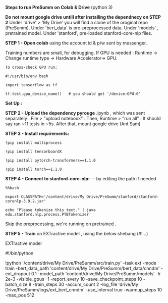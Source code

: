 **Steps to run PreSumm on Colab & Drive**   (python 3) 

**Do not mount google drive untill after installing the dependnecy on STEP 2** Under 'drive' > 'My Drive' you will find a clone of the oroginal repo (PreSumm). Under 'bert_data' is pre-preprocessed data. Under 'models' , pretrained  model. Under 'stanford', pre-loaded stanford-core-nlp files. 


**STEP 1 - Open colab** using the account id & p/w sent by messenger. 

Training numbers are small, for debugging. If GPU is needed : Runtime -> Change runtime type -> Hardware Accelerator-> GPU. 

    To cross-check GPU run:
    
    #!/usr/bin/env bash
    
    import tensorflow as tf
    
    tf.test.gpu_device_name()   # you should get '/device:GPU:0'


**Set Up :**


**STEP 2 - Upload the dependency pyrouge** .ipynb , which was sent separately . File >  "upload notebook" . Then, Runtime > "run all" . It should say ran ~11 tests in ~5s. After that, mount google drive (Ant Sam)


**STEP 3 - Install requirements:** 

    !pip install multiprocess
    
    !pip install tensorboardX
    
    !pip install pytorch-transformers==1.1.0
        
    !pip install torch==1.1.0


**STEP 4 - Connect to stanford-core-nlp:** -- by editing the path if needed 

    %%bash
  
    export CLASSPATH='/content/drive/My Drive/PreSumm/stanford/stanford-corenlp-3.9.2.jar'
  
    echo "Please tokenize this text." | java edu.stanford.nlp.process.PTBTokenizer


Skip the preprocessing,  we're running on pretrained .
 
 
**STEP 5 - Train** on EXTractive model ,  using  the below shebang (#!...) 

EXTractive model

#!/bin/python

!python '/content/drive/My Drive/PreSumm/src/train.py' -task ext -mode train -bert_data_path 'content/drive/My Drive/PreSumm/bert_data/cnndm' -ext_dropout 0.1 -model_path 'content/drive/My Drive/PreSumm/models' -lr 2e-3 -visible_gpus -1 -report_every 10 -save_checkpoint_steps 10 -batch_size 8 -train_steps 30 -accum_count 2 -log_file 'drive/My Drive/PreSumm/logs/ext_bert_cnndm' -use_interval true -warmup_steps 10 -max_pos 512




